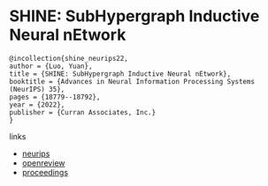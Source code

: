 # SHINE: SubHypergraph Inductive Neural nEtwork

```
@incollection{shine_neurips22,
author = {Luo, Yuan},
title = {SHINE: SubHypergraph Inductive Neural nEtwork},
booktitle = {Advances in Neural Information Processing Systems (NeurIPS) 35},
pages = {18779--18792},
year = {2022},
publisher = {Curran Associates, Inc.}
}
```

links
- [neurips](https://nips.cc/Conferences/2022/Schedule?showEvent=55170)
- [openreview](https://openreview.net/forum?id=IsHRUzXPqhI)
- [proceedings](https://papers.nips.cc//paper_files/paper/2022/hash/7721f1fea280e9ffae528dc78c732576-Abstract-Conference.html)

